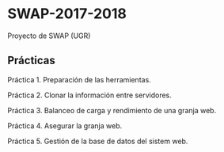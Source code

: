 # SWAP-2017-2018
Proyecto de SWAP (UGR)

## Prácticas
Práctica 1. Preparación de las herramientas.

Práctica 2. Clonar la información entre servidores.

Práctica 3. Balanceo de carga y rendimiento de una granja web.

Práctica 4. Asegurar la granja web.

Práctica 5. Gestión de la base de datos del sistem web.
